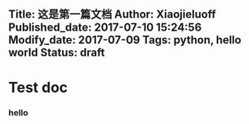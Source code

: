 Title: 这是第一篇文档
Author: Xiaojieluoff
Published_date: 2017-07-10 15:24:56
Modify_date: 2017-07-09
Tags: python, hello world
Status: draft
-----

# Test doc
### hello
